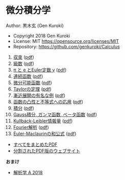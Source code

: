 # 微分積分学

Author: 黒木玄 (Gen Kuroki)

* Copyright 2018 Gen Kuroki
* License: MIT https://opensource.org/licenses/MIT
* Repository: https://github.com/genkuroki/Calculus

1. <a href="http://nbviewer.jupyter.org/github/genkuroki/Calculus/blob/master/01%20convergence.ipynb">収束</a> (<a href="https://genkuroki.github.io/documents/Calculus/01%20convergence.pdf">pdf</a>)
2. <a href="http://nbviewer.jupyter.org/github/genkuroki/Calculus/blob/master/02%20series.ipynb">級数</a> (<a href="https://genkuroki.github.io/documents/Calculus/02%20series.pdf">pdf</a>)
3. <a href="http://nbviewer.jupyter.org/github/genkuroki/Calculus/blob/master/03%20pi%2C%20e%2C%20and%20Euler's%20%CE%B3.ipynb">π と e とEuler定数 γ</a> (<a href="https://genkuroki.github.io/documents/Calculus/03%20pi%2C%20e%2C%20and%20Euler's%20%CE%B3.pdf">pdf</a>)
4. <a href="http://nbviewer.jupyter.org/github/genkuroki/Calculus/blob/master/04%20continous%20functions.ipynb">連続函数</a> (<a href="https://genkuroki.github.io/documents/Calculus/04%20continous%20functions.pdf">pdf</a>)
5. <a href="http://nbviewer.jupyter.org/github/genkuroki/Calculus/blob/master/05%20differentiable%20functions.ipynb">微分可能函数</a> (<a href="https://genkuroki.github.io/documents/Calculus/05%20differentiable%20functions.pdf">pdf</a>)
6. <a href="http://nbviewer.jupyter.org/github/genkuroki/Calculus/blob/master/06%20Taylor%27s%20theorems.ipynb">Taylorの定理</a> (<a href="https://genkuroki.github.io/documents/Calculus/06%20Taylor%27s%20theorems.pdf">pdf</a>)
7. <a href="http://nbviewer.jupyter.org/github/genkuroki/Calculus/blob/master/07%20example%20of%20asymptotic%20expansion.ipynb">漸近展開の有名な例</a> (<a href="https://genkuroki.github.io/documents/Calculus/07%20example%20of%20asymptotic%20expansion.pdf">pdf</a>)
8. <a href="http://nbviewer.jupyter.org/github/genkuroki/Calculus/blob/master/08%20convexity.ipynb">函数の凸性と不等式への応用</a> (<a href="https://genkuroki.github.io/documents/Calculus/08%20convexity.pdf">pdf</a>)
9. <a href="http://nbviewer.jupyter.org/github/genkuroki/Calculus/blob/master/09%20integration.ipynb">積分</a> (<a href="https://genkuroki.github.io/documents/Calculus/09%20integration.pdf">pdf</a>)
10. <a href="http://nbviewer.jupyter.org/github/genkuroki/Calculus/blob/master/10%20Gauss%2C%20Gamma%2C%20Beta.ipynb">Gauss積分, ガンマ函数, ベータ函数</a> (<a href="https://genkuroki.github.io/documents/Calculus/10%20Gauss%2C%20Gamma%2C%20Beta.pdf">pdf</a>)
11. <a href="http://nbviewer.jupyter.org/github/genkuroki/Calculus/blob/master/11%20Kullback-Leibler%20information.ipynb">Kullback-Leibler情報量</a> (<a href="https://genkuroki.github.io/documents/Calculus/11%20Kullback-Leibler%20information.pdf">pdf</a>)
12. <a href="http://nbviewer.jupyter.org/github/genkuroki/Calculus/blob/master/12%20Fourier%20analysis.ipynb">Fourier解析</a> (<a href="https://genkuroki.github.io/documents/Calculus/12%20Fourier%20analysis.pdf">pdf</a>)
13. <a href="http://nbviewer.jupyter.org/github/genkuroki/Calculus/blob/master/13%20Euler-Maclaurin%20summation%20formula.ipynb">Euler-Maclaurinの和公式</a> (<a href="https://genkuroki.github.io/documents/Calculus/13%20Euler-Maclaurin%20summation%20formula.pdf">pdf</a>)

* <a href="https://genkuroki.github.io/documents/Calculus/Calculus.pdf">すべてをまとめたPDF</a>
* <a href="https://genkuroki.github.io/documents/Calculus">分割されたPDF版のウェブサイト</a>

**おまけ**

* <a href="http://nbviewer.jupyter.org/github/genkuroki/Calculus/blob/master/Analysis%20A%202018.ipynb">解析学 A 2018</a>
